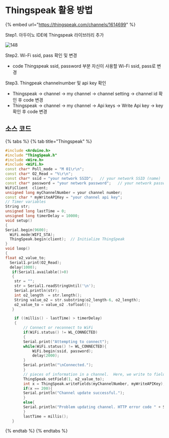 # Thingspeak 활용 방법

{% embed url="https://thingspeak.com/channels/1614699" %}



Step1. 아두이노 IDE에 Thingspeak 라이브러리 추가

![148](https://user-images.githubusercontent.com/94042419/223014285-130709bd-c600-4ffe-8ece-be0cb6fd131e.PNG)

Step2. Wi-Fi ssid, pass 확인 및 변경

* code Thingspeak ssid, password 부분 자신이 사용할 Wi-Fi ssid, pass로 변경

Step3. Thingpeak channelnumber 및 api key 확인

* Thingspeak -> channel -> my channel -> channel setting -> channel id 확인 후 code 변경
* Thingspeak -> channel -> my channel -> Api keys -> Write Api key -> key 확인 후 code 변경

## 소스 코드

{% tabs %}
{% tab title="Thingspeak" %}
```cpp
#include <Arduino.h>
#include "ThingSpeak.h"
#include <Wire.h>
#include <WiFi.h>
const char* Poll_mode = "M 01\r\n";
const char* O2_Read = "%\r\n";
const char* ssid = "your network SSID";   // your network SSID (name) 
const char* password = "your network password";   // your network password
WiFiClient  client;
unsigned long myChannelNumber = your channel number;
const char * myWriteAPIKey = "your channel api key";
// Timer variables
String str;
unsigned long lastTime = 0;
unsigned long timerDelay = 10000;
void setup()
{
Serial.begin(9600);
  WiFi.mode(WIFI_STA);   
  ThingSpeak.begin(client);  // Initialize ThingSpeak
}
void loop()
{
float o2_value_to;
  Serial1.print(O2_Read);
  delay(1000);
   if(Serial1.available()>0) 
   { 
    str = "";
    str = Serial1.readStringUntil('\n'); 
    Serial.println(str);
    int o2_length  = str.length();
    String value_o2 = str.substring(o2_length-6, o2_length);
    o2_value_to = value_o2 .tofloat();
   }

    if ((millis() - lastTime) > timerDelay) 
    {
        // Connect or reconnect to WiFi
        if(WiFi.status() != WL_CONNECTED)
        {
        Serial.print("Attempting to connect");
        while(WiFi.status() != WL_CONNECTED){
            WiFi.begin(ssid, password); 
            delay(2000);     
        } 
        Serial.println("\nConnected.");
        }
        // pieces of information in a channel.  Here, we write to field 1.
        ThingSpeak.setField(1, o2_value_to);
        int x = ThingSpeak.writeFields(myChannelNumber, myWriteAPIKey);
        if(x == 200){
        Serial.println("Channel update successful.");
        }
        else{
        Serial.println("Problem updating channel. HTTP error code " + String(x));
        }
        lastTime = millis();
   }

```
{% endtab %}
{% endtabs %}
